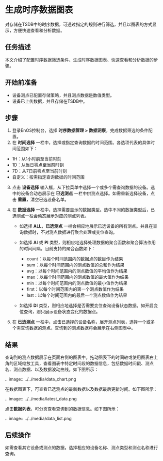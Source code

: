 # 生成时序数据图表

对存储在TSDB中的时序数据，可通过指定的规则进行筛选，并且以图表的方式显示，方便快速查看和分析数据。

## 任务描述

本文介绍了配置时序数据筛选条件、生成时序数据图表、快速查看和分析数据的步骤。

## 开始前准备

- 设备测点已配置存储策略，并且测点数据是数值类型。
- 设备已上传数据，并且存储在TSDB中。

## 步骤

1. 登录EnOS控制台，选择 **时序数据管理 > 数据洞察**，完成数据筛选的条件配置。
2. 在 **时间选择** 一栏中，选择或指定查询数据的时间范围。各选项代表的具体时间范围如下：

  - 1H：从1小时前至当前时刻
  - 1D：从当日零点至当前时刻
  - 7D：从7日前零点至当前时刻
  - 自定义：按需指定查询数据的时间范围

3. 点击 **设备选择** 输入框，从下拉菜单中选择一个或多个需查询数据的设备。选中的设备会动态展示在 **已选测点** 一栏中供测点选择。如需重新选择设备，点击 **重置**，清空已选设备名单。

4. 在 **数据选择** 一栏中，选择需要显示的数据类型。选中不同的数据类型后，已选测点一栏会动态展示对应的测点列表。

   - 如选择 **ALL**，**已选测点** 一栏会相应地展示已选设备的所有测点。并且在查询数据时，不对测点数据进行聚合处理或变位查询。
   - 如选择 **AI** 或 **PI** 类型，则相应地选择处理数据的聚合函数和聚合算法作用的时间间隔。目前支持的聚合函数如下：

       - count：以每个时间范围内的数据点的数目作为结果
       - sum：以每个时间范围内的测点数值的总和作为结果
       - avg：以每个时间范围内的测点数值的平均值作为结果
       - max：以每个时间范围内的测点数值的最大值作为结果
       - min：以每个时间范围内的测点数值的最小值作为结果
       - first：以每个时间范围内的第一个测点数值作为结果
       - last：以每个时间范围内的最后一个测点数值作为结果

   - 如选择 **DI** 类型，则相应地选择是否需要变位查询设备状态数据。如开启变位查询，则只展示设备状态变化的数据点。
5. 在 **已选测点** 一栏中，点击已选择的设备名称，展开测点列表，选择一个或多个需查询数据的测点。查询到的测点数据将会展示在右侧图表中。


## 结果

查询到的测点数据展示在页面右侧的图表中。拖动图表下的时间轴或使用图表右上角的区域缩放工具，查看图表中特定时间段的数据信息，包括数据时间戳、测点名、测点数据、以及数据波动曲线。如下图所示：

.. image:: ../../media/data_chart.png

在数据图表下，可查看已选测点的最新数据以及数据最后更新时间。如下图所示：

.. image:: ../../media/latest_data.png

点击**数据列表**，可分页查看查询到的数据信息。如下图所示：

.. image:: ../../media/data_list.png

## 后续操作

如需查看其它设备或测点的数据，选择相应的设备名称、测点类型和测点名称进行查询。
